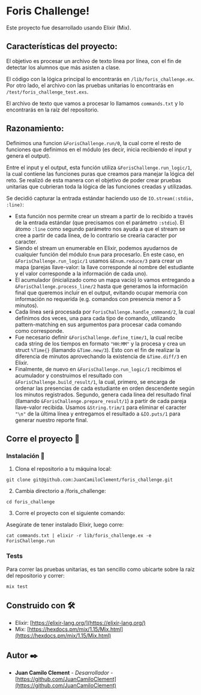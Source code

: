 # Foris Challenge!

Este proyecto fue desarrollado usando Elixir (Mix).

## Características del proyecto:

El objetivo es procesar un archivo de texto línea por línea, con el fin de detectar los alumnos que más asisten a clase.

El código con la lógica principal lo encontrarás en `/lib/foris_challenge.ex`. Por otro lado, el archivo con las pruebas unitarias lo encontrarás en `/test/foris_challenge_test.exs`.

El archivo de texto que vamos a procesar lo llamamos `commands.txt` y lo encontrarás en la raíz del repositorio.

## Razonamiento:

Definimos una funcion `&ForisChallenge.run/0`, la cual corre el resto de funciones que definimos en el módulo (es decir, inicia recibiendo el input y genera el output).

Entre el input y el output, esta función utiliza `&ForisChallenge.run_logic/1`, la cual contiene las funciones puras que creamos para manejar la lógica del reto. Se realizó de esta manera con el objetivo de poder crear pruebas unitarias que cubrieran toda la lógica de las funciones creadas y utilizadas.

Se decidió capturar la entrada estándar haciendo uso de `IO.stream(:stdio, :line)`:
- Esta función nos permite crear un stream a partir de lo recibido a través de la entrada estándar (que precisamos con el parámetro `:stdio`). El átomo `:line` como segundo parámetro nos ayuda a que el stream se cree a partir de cada línea, de lo contrario se crearía caracter por caracter.
- Siendo el stream un enumerable en Elixir, podemos ayudarnos de cualquier función del módulo `Enum` para procesarlo. En este caso, en `&ForisChallenge.run_logic/1` usamos `&Enum.reduce/3` para crear un mapa (parejas llave-valor: la llave corresponde al nombre del estudiante y el valor corresponde a la información de cada uno).
- El acumulador (inicializado como un mapa vacío) lo vamos entregando a `&ForisChallenge.process_line/2` hasta que generamos la información final que queremos incluir en el output, evitando ocupar memoria con información no requerida (e.g. comandos con presencia menor a 5 minutos).
- Cada línea será procesada por `ForisChallenge.handle_command/2`, la cual definimos dos veces, una para cada tipo de comando, utilizando pattern-matching en sus argumentos para procesar cada comando como corresponde.
- Fue necesario definir `&ForisChallenge.define_time/1`, la cual recibe cada string de los tiempos en formato `"HH:MM"` y la procesa y crea un struct `%Time{}` (llamando `&Time.new/3`). Esto con el fin de realizar la diferencia de minutos aprovechando la existencia de `&Time.diff/3` en Elixir.
- Finalmente, de nuevo en `&ForisChallenge.run_logic/1` recibimos el acumulador y construimos el resultado con `&ForisChallenge.build_result/1`, la cual, primero, se encarga de ordenar las presencias de cada estudiante en orden descendente según los minutos registrados. Segundo, genera cada línea del resultado final (llamando `&ForisChallenge.prepare_result/1`) a partir de cada pareja llave-valor recibida. Usamos `&String.trim/1` para eliminar el caracter `"\n"` de la última línea y entregamos el resultado a `&IO.puts/1` para generar nuestro reporte final.

## Corre el proyecto 🚀

### Instalación 🔧

1. Clona el repositorio a tu máquina local: 
```
git clone git@github.com:JuanCamiloClement/foris_challenge.git
```

2. Cambia directorio a /foris_challenge:
```
cd foris_challenge
```

3. Corre el proyecto con el siguiente comando:

Asegúrate de tener instalado Elixir, luego corre:
```
cat commands.txt | elixir -r lib/foris_challenge.ex -e ForisChallenge.run
```

### Tests

Para correr las pruebas unitarias, es tan sencillo como ubicarte sobre la raíz del repositorio y correr:
```
mix test
```

## Construido con 🛠️

- Elixir: [https://elixir-lang.org/](https://elixir-lang.org/)
- Mix: [https://hexdocs.pm/mix/1.15/Mix.html](https://hexdocs.pm/mix/1.15/Mix.html)

## Autor ✒️

- **Juan Camilo Clement** - _Desarrollador_ - [https://github.com/JuanCamiloClement](https://github.com/JuanCamiloClement)